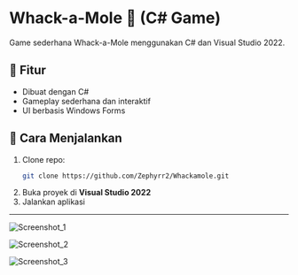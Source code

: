 # Whack-a-Mole 🎯 (C# Game)

Game sederhana Whack-a-Mole menggunakan C# dan Visual Studio 2022.

## 📌 Fitur

- Dibuat dengan C#
- Gameplay sederhana dan interaktif
- UI berbasis Windows Forms

## 🚀 Cara Menjalankan

1. Clone repo:
   ```bash
   git clone https://github.com/Zephyrr2/Whackamole.git
   ```
2. Buka proyek di **Visual Studio 2022**
3. Jalankan aplikasi

---

![Screenshot_1](https://github.com/user-attachments/assets/1867907f-709b-4b7e-bae8-9d8d3c6d43a8)


![Screenshot_2](https://github.com/user-attachments/assets/7c2c215c-8a6e-474e-8821-976190ee2833)


![Screenshot_3](https://github.com/user-attachments/assets/df5105d5-65db-4134-8728-aa4ac1061ab8)
